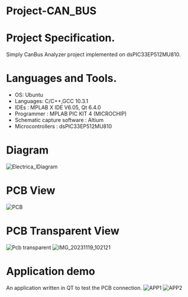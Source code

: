 # Project-CAN_BUS

# Project Specification.
Simply CanBus Analyzer project implemented on dsPIC33EP512MU810.
# Languages and Tools.
- OS: Ubuntu 
- Languages: C/C++,GCC 10.3.1
- IDEs : MPLAB X IDE V6.05, Qt 6.4.0 
- Programmer : MPLAB PIC KIT 4 (MICROCHIP)
- Schematic capture software : Altium 
- Microcontrollers : dsPIC33EP512MU810
# Diagram 
![Electrica_lDiagram](https://github.com/MarekKud/Project-CAN_BUS/assets/92340461/0df6979c-bc7f-40c4-b7a9-f8406515558a)
# PCB View

![PCB](https://github.com/MarekKud/Project-CAN_BUS/assets/92340461/0ccd3dfa-dde2-41c5-9a41-6b1dda45cf2b)

# PCB Transparent View
![Pcb transparent](https://github.com/MarekKud/Project-CAN_BUS/assets/92340461/d2b53019-40ca-4bb1-8c3b-d5f20444ea58)
![IMG_20231119_102121](https://github.com/MarekKud/Project-CAN_BUS/assets/92340461/cb95eacb-3d0e-4b7a-b717-41743631171a)


# Application demo
An application written in QT to test the PCB connection.
![APP1](https://github.com/MarekKud/Project-CAN_BUS/assets/92340461/f9fae02c-7b63-4868-9a6a-7328116af3ee)
![APP2](https://github.com/MarekKud/Project-CAN_BUS/assets/92340461/da29a664-c4d0-4d71-b54a-46db173bbbc6)
